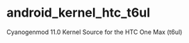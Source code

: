 android_kernel_htc_t6ul
=======================

Cyanogenmod 11.0 Kernel Source for the HTC One Max (t6ul)
